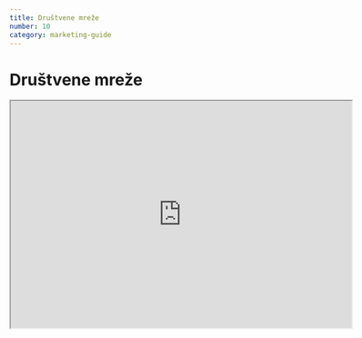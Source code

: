 ```yaml
---
title: Društvene mreže
number: 10
category: marketing-guide
---
```


# Društvene mreže

<iframe src="https://embed.lottiefiles.com/animation/90064" width="600" height="400"></iframe>